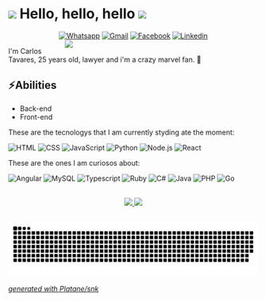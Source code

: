 
<!--
**carlostsa10/carlostsa10** is a ✨ _special_ ✨ repository because its `README.md` (this file) appears on your GitHub profile.

Here are some ideas to get you started:

- 🔭 I’m currently working on ...
- 🌱 I’m currently learning ...
- 👯 I’m looking to collaborate on ...
- 🤔 I’m looking for help with ...
- 💬 Ask me about ...
- 📫 How to reach me: ...
- 😄 Pronouns: ...
- ⚡ Fun fact: ...
-->
<h1> <img src="https://i.pinimg.com/originals/ea/40/c8/ea40c8a8d7e150de1f1c76866e6e5425.png" width="36px"> Hello, hello, hello <img src="https://i.pinimg.com/originals/ea/40/c8/ea40c8a8d7e150de1f1c76866e6e5425.png" width="36px"> </h1>
<div align="center">
<a href="http://api.whatsapp.com/send?1=pt_BR&phone=5561986084481" target="_blank">
  <img alt="Whatsapp" src="https://img.shields.io/badge/WhatsApp-25D366?style=for-the-badge&logo=whatsapp&logoColor=white" /></a>  
  <a href="https://mail.google.com/mail/u/carlostsa10@gmail.com" target="_blank">
  <img alt="Gmail" src="https://img.shields.io/badge/Gmail-D14836?style=for-the-badge&logo=gmail&logoColor=white" /></a> 
  <a href="https://web.facebook.com/mrcarlost" target="_blank"><img alt="Facebook" src="https://img.shields.io/badge/Facebook-1877F2?style=for-the-badge&logo=facebook&logoColor=white" /></a>
<a href="https://www.linkedin.com/in/carlostsa/" target="_blank">
  <img alt="Linkedin" src="https://img.shields.io/badge/LinkedIn-0077B5?style=for-the-badge&logo=linkedin&logoColor=white" /></a>
  </div>
  
  <img align='right' src='https://fv9-3.failiem.lv/thumb_show.php?i=4y4j8wnqq&view' width='390px'>

I'm Carlos Tavares, 25 years old, lawyer and i'm a crazy marvel fan. 🤟
<br>

<h2>⚡Abilities</h2>

-   Back-end 
-   Front-end
  
These are the tecnologys that I am currently styding ate the moment:

<img alt="HTML" src="https://img.shields.io/badge/HTML5-E34F26?style=for-the-badge&logo=html5&logoColor=white" /> <img alt="CSS" src="https://img.shields.io/badge/CSS3-1572B6?style=for-the-badge&logo=css3&logoColor=white" /> <img alt="JavaScript" src="https://img.shields.io/badge/JavaScript-F7DF1E?style=for-the-badge&logo=javascript&logoColor=black" /> <img alt="Python" src="https://img.shields.io/badge/Python-3776AB?style=for-the-badge&logo=python&logoColor=white" /> <img alt="Node.js" src="https://img.shields.io/badge/Node.js-43853D?style=for-the-badge&logo=node.js&logoColor=white" /> <img alt="React" src="https://img.shields.io/badge/React-20232A?style=for-the-badge&logo=react&logoColor=61DAFB" /> 

These are the ones I am curiosos about:

<img alt="Angular" src="https://img.shields.io/badge/Angular-DD0031?style=for-the-badge&logo=angular&logoColor=white" /> <img alt="MySQL" src="https://img.shields.io/badge/MySQL-00000F?style=for-the-badge&logo=mysql&logoColor=white" /> <img alt="Typescript" src="https://img.shields.io/badge/TypeScript-007ACC?style=for-the-badge&logo=typescript&logoColor=white" /> <img alt="Ruby" src="https://img.shields.io/badge/Ruby-CC342D?style=for-the-badge&logo=ruby&logoColor=white" /> <img alt="C#" src="https://img.shields.io/badge/C%23-239120?style=for-the-badge&logo=c-sharp&logoColor=white" /> <img alt="Java" src="https://img.shields.io/badge/Java-ED8B00?style=for-the-badge&logo=java&logoColor=white" /> <img alt="PHP" src="https://img.shields.io/badge/PHP-777BB4?style=for-the-badge&logo=php&logoColor=white" /> <img alt="Go" src="https://img.shields.io/badge/Go-00ADD8?style=for-the-badge&logo=go&logoColor=white" />

<br>


<div align="center">
  <a href="https://github.com/carlostsa10">
  <img height="150em" src="https://github-readme-stats.vercel.app/api?username=carlostsa10&show_icons=true&theme=tokyonight&hide_border=true&include_all_commits=true&count_private=true"/>
  <img height="150em" src="https://github-readme-stats.vercel.app/api/top-langs/?username=carlostsa10&layout=compact&langs_count=7&theme=tokyonight&hide_border=true"/>
</div>
  
##
![github contribution grid snake animation](https://raw.githubusercontent.com/platane/platane/output/github-contribution-grid-snake.svg)

_generated with [Platane/snk](https://github.com/Platane/snk)_
